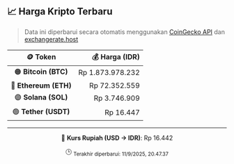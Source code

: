 

<!-- HARGA_KRIPTO -->
## 📈 Harga Kripto Terbaru

> Data ini diperbarui secara otomatis menggunakan [CoinGecko API](https://www.coingecko.com/) dan [exchangerate.host](https://exchangerate.host/)

<div align="center">

| 🪙 Token | 💰 Harga (IDR) |
|:------:|---------------:|
| 🟠 **Bitcoin (BTC)**   | Rp 1.873.978.232 |
| 🔵 **Ethereum (ETH)**  | Rp 72.352.559 |
| 🟣 **Solana (SOL)**    | Rp 3.746.909 |
| 🟢 **Tether (USDT)**   | Rp 16.447 |

---

💱 **Kurs Rupiah (USD → IDR)**: Rp 16.442

🕒 <sub>Terakhir diperbarui: 11/9/2025, 20.47.37</sub>

</div>
<!-- /HARGA_KRIPTO -->